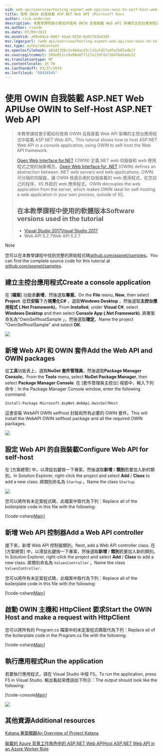 ```yaml
---
uid: web-api/overview/hosting-aspnet-web-api/use-owin-to-self-host-web-api
title: 使用 OWIN 自我裝載 ASP.NET Web API |Microsoft Docs
author: rick-anderson
description: 本教學課程會示範如何使用 OWIN 自我裝載 Web API 架構的主控台應用程式中裝載 ASP.NET Web API。 Open Web Interface for.NET (OWIN) d...
ms.author: riande
ms.date: 07/09/2013
ms.assetid: a90a04ce-9d07-43ad-8250-8a92fb2bd3d5
msc.legacyurl: /web-api/overview/hosting-aspnet-web-api/use-owin-to-self-host-web-api
msc.type: authoredcontent
ms.openlocfilehash: a83d1350c2e984acd3c115afd27adfe2b05adb2f
ms.sourcegitcommit: 289e051cc8a90e8f7127e239fda73047bde4de12
ms.translationtype: MT
ms.contentlocale: zh-TW
ms.lasthandoff: 03/25/2019
ms.locfileid: "58424545"
---
```

<a name="use-owin-to-self-host-aspnet-web-api"></a><span data-ttu-id="51405-104">使用 OWIN 自我裝載 ASP.NET Web API</span><span class="sxs-lookup"><span data-stu-id="51405-104">Use OWIN to Self-Host ASP.NET Web API</span></span> 
====================

> <span data-ttu-id="51405-105">本教學課程會示範如何使用 OWIN 自我裝載 Web API 架構的主控台應用程式中裝載 ASP.NET Web API。</span><span class="sxs-lookup"><span data-stu-id="51405-105">This tutorial shows how to host ASP.NET Web API in a console application, using OWIN to self-host the Web API framework.</span></span>
>
> <span data-ttu-id="51405-106">[Open Web Interface for.NET](http://owin.org) (OWIN) 定義.NET web 伺服器和 web 應用程式之間的抽象概念。</span><span class="sxs-lookup"><span data-stu-id="51405-106">[Open Web Interface for .NET](http://owin.org) (OWIN) defines an abstraction between .NET web servers and web applications.</span></span> <span data-ttu-id="51405-107">OWIN 可分隔的伺服器，讓 OWIN 很適合用於自我裝載的 web 應用程式，在您自己的程序，IIS 外部的 web 應用程式。</span><span class="sxs-lookup"><span data-stu-id="51405-107">OWIN decouples the web application from the server, which makes OWIN ideal for self-hosting a web application in your own process, outside of IIS.</span></span>
>
> ## <a name="software-versions-used-in-the-tutorial"></a><span data-ttu-id="51405-108">在本教學課程中使用的軟體版本</span><span class="sxs-lookup"><span data-stu-id="51405-108">Software versions used in the tutorial</span></span>
>
>
> - [<span data-ttu-id="51405-109">Visual Studio 2017</span><span class="sxs-lookup"><span data-stu-id="51405-109">Visual Studio 2017</span></span>](https://visualstudio.microsoft.com/downloads/) 
> - <span data-ttu-id="51405-110">Web API 5.2.7</span><span class="sxs-lookup"><span data-stu-id="51405-110">Web API 5.2.7</span></span>


> [!NOTE]
> <span data-ttu-id="51405-111">您可以在本教學課程中找到完整的原始程式碼[github.com/aspnet/samples](https://github.com/aspnet/samples/tree/master/samples/aspnet/WebApi/OwinSelfhostSample)。</span><span class="sxs-lookup"><span data-stu-id="51405-111">You can find the complete source code for this tutorial at [github.com/aspnet/samples](https://github.com/aspnet/samples/tree/master/samples/aspnet/WebApi/OwinSelfhostSample).</span></span>


## <a name="create-a-console-application"></a><span data-ttu-id="51405-112">建立主控台應用程式</span><span class="sxs-lookup"><span data-stu-id="51405-112">Create a console application</span></span>

<span data-ttu-id="51405-113">在 [**檔案**] 功能表**新增**，然後選取**專案**。</span><span class="sxs-lookup"><span data-stu-id="51405-113">On the **File** menu,  **New**, then select **Project**.</span></span> <span data-ttu-id="51405-114">從**已安裝**下方**視覺化C#** ，選取**Windows Desktop** ，然後選取**主控台應用程式 (.Net Framework)**。</span><span class="sxs-lookup"><span data-stu-id="51405-114">From **Installed**, under **Visual C#**, select **Windows Desktop** and then select **Console App (.Net Framework)**.</span></span> <span data-ttu-id="51405-115">將專案命名為"OwinSelfhostSample 」，然後選取**確定**。</span><span class="sxs-lookup"><span data-stu-id="51405-115">Name the project "OwinSelfhostSample" and select **OK**.</span></span>

[![](use-owin-to-self-host-web-api/_static/image7.png)](use-owin-to-self-host-web-api/_static/image7.png)

## <a name="add-the-web-api-and-owin-packages"></a><span data-ttu-id="51405-116">新增 Web API 和 OWIN 套件</span><span class="sxs-lookup"><span data-stu-id="51405-116">Add the Web API and OWIN packages</span></span>

<span data-ttu-id="51405-117">從**工具**功能表上，選取**NuGet 套件管理員**，然後選取**Package Manager Console**。</span><span class="sxs-lookup"><span data-stu-id="51405-117">From the **Tools** menu, select **NuGet Package Manager**, then select **Package Manager Console**.</span></span> <span data-ttu-id="51405-118">在 [套件管理員主控台] 視窗中，輸入下列命令：</span><span class="sxs-lookup"><span data-stu-id="51405-118">In the Package Manager Console window, enter the following command:</span></span>

`Install-Package Microsoft.AspNet.WebApi.OwinSelfHost`

<span data-ttu-id="51405-119">這會安裝 WebAPI OWIN selfhost 封裝和所有必要的 OWIN 套件。</span><span class="sxs-lookup"><span data-stu-id="51405-119">This will install the WebAPI OWIN selfhost package and all the required OWIN packages.</span></span>

[![](use-owin-to-self-host-web-api/_static/image4.png)](use-owin-to-self-host-web-api/_static/image3.png)

## <a name="configure-web-api-for-self-host"></a><span data-ttu-id="51405-120">設定 Web API 的自我裝載</span><span class="sxs-lookup"><span data-stu-id="51405-120">Configure Web API for self-host</span></span>

<span data-ttu-id="51405-121">在 [方案總管] 中，以滑鼠右鍵按一下專案，然後選取**新增** / **類別**若要加入新的類別。</span><span class="sxs-lookup"><span data-stu-id="51405-121">In Solution Explorer, right-click the project and select **Add** / **Class** to add a new class.</span></span> <span data-ttu-id="51405-122">將類別命名為 `Startup` 。</span><span class="sxs-lookup"><span data-stu-id="51405-122">Name the class `Startup`.</span></span>

![](use-owin-to-self-host-web-api/_static/image5.png)

<span data-ttu-id="51405-123">您可以將所有未定案程式碼，此檔案中取代為下列：</span><span class="sxs-lookup"><span data-stu-id="51405-123">Replace all of the boilerplate code in this file with the following:</span></span>

[!code-csharp[Main](use-owin-to-self-host-web-api/samples/sample1.cs)]

## <a name="add-a-web-api-controller"></a><span data-ttu-id="51405-124">新增 Web API 控制器</span><span class="sxs-lookup"><span data-stu-id="51405-124">Add a Web API controller</span></span>

<span data-ttu-id="51405-125">接下來，新增 Web API 控制器類別。</span><span class="sxs-lookup"><span data-stu-id="51405-125">Next, add a Web API controller class.</span></span> <span data-ttu-id="51405-126">在 [方案總管] 中，以滑鼠右鍵按一下專案，然後選取**新增** / **類別**若要加入新的類別。</span><span class="sxs-lookup"><span data-stu-id="51405-126">In Solution Explorer, right-click the project and select **Add** / **Class** to add a new class.</span></span> <span data-ttu-id="51405-127">將類別命名為 `ValuesController` 。</span><span class="sxs-lookup"><span data-stu-id="51405-127">Name the class `ValuesController`.</span></span>

<span data-ttu-id="51405-128">您可以將所有未定案程式碼，此檔案中取代為下列：</span><span class="sxs-lookup"><span data-stu-id="51405-128">Replace all of the boilerplate code in this file with the following:</span></span>

[!code-csharp[Main](use-owin-to-self-host-web-api/samples/sample2.cs)]

## <a name="start-the-owin-host-and-make-a-request-with-httpclient"></a><span data-ttu-id="51405-129">啟動 OWIN 主機和 HttpClient 要求</span><span class="sxs-lookup"><span data-stu-id="51405-129">Start the OWIN Host and make a request with HttpClient</span></span>

<span data-ttu-id="51405-130">您可以將所有的 Program.cs 檔案中的未定案程式碼取代為下列：</span><span class="sxs-lookup"><span data-stu-id="51405-130">Replace all of the boilerplate code in the Program.cs file with the following:</span></span>

[!code-csharp[Main](use-owin-to-self-host-web-api/samples/sample3.cs)]

## <a name="run-the-application"></a><span data-ttu-id="51405-131">執行應用程式</span><span class="sxs-lookup"><span data-stu-id="51405-131">Run the application</span></span>

<span data-ttu-id="51405-132">若要執行應用程式，請在 Visual Studio 中按 F5。</span><span class="sxs-lookup"><span data-stu-id="51405-132">To run the application, press F5 in Visual Studio.</span></span> <span data-ttu-id="51405-133">輸出看起來應該如下所示：</span><span class="sxs-lookup"><span data-stu-id="51405-133">The output should look like the following:</span></span>

[!code-console[Main](use-owin-to-self-host-web-api/samples/sample4.cmd)]

![](use-owin-to-self-host-web-api/_static/image6.png)

## <a name="additional-resources"></a><span data-ttu-id="51405-134">其他資源</span><span class="sxs-lookup"><span data-stu-id="51405-134">Additional resources</span></span>

[<span data-ttu-id="51405-135">Katana 專案概觀</span><span class="sxs-lookup"><span data-stu-id="51405-135">An Overview of Project Katana</span></span>](../../../aspnet/overview/owin-and-katana/an-overview-of-project-katana.md)

[<span data-ttu-id="51405-136">裝載的 Azure 背景工作角色中的 ASP.NET Web API</span><span class="sxs-lookup"><span data-stu-id="51405-136">Host ASP.NET Web API in an Azure Worker Role</span></span>](host-aspnet-web-api-in-an-azure-worker-role.md)
